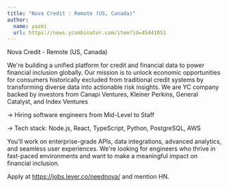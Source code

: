 ```yaml
---
title: "Nova Credit : Remote (US, Canada)"
author:
  name: yazmi
  url: https://news.ycombinator.com/item?id=45441051
---
```

Nova Credit - Remote (US, Canada)

We&#x27;re building a unified platform for credit and financial data to power financial inclusion globally. Our mission is to unlock economic opportunities for consumers historically excluded from traditional credit systems by transforming diverse data into actionable risk insights. We are YC company backed by investors from Canapi Ventures, Kleiner Perkins, General Catalyst, and Index Ventures

-&gt; Hiring software engineers from Mid-Level to Staff

-&gt; Tech stack: Node.js, React, TypeScript, Python, PostgreSQL, AWS

You&#x27;ll work on enterprise-grade APIs, data integrations, advanced analytics, and seamless user experiences. We&#x27;re looking for engineers who thrive in fast-paced environments and want to make a meaningful impact on financial inclusion.

Apply at <a href="https:&#x2F;&#x2F;jobs.lever.co&#x2F;neednova&#x2F;" rel="nofollow">https:&#x2F;&#x2F;jobs.lever.co&#x2F;neednova&#x2F;</a> and mention HN.
<JobApplication />
